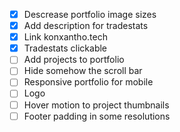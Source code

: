 - [x] Descrease portfolio image sizes
- [x] Add description for tradestats
- [x] Link konxantho.tech
- [x] Tradestats clickable
- [ ] Add projects to portfolio
- [ ] Hide somehow the scroll bar
- [ ] Responsive portfolio for mobile
- [ ] Logo
- [ ] Hover motion to project thumbnails
- [ ] Footer padding in some resolutions

